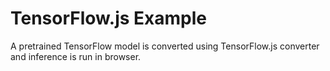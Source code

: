 # TensorFlow.js Example

A pretrained TensorFlow model is converted using TensorFlow.js converter and inference is run in browser.
